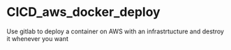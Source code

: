 # CICD_aws_docker_deploy
Use gitlab to deploy a container on AWS with an infrastrtucture and destroy it whenever you want
